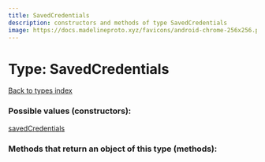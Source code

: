 ```yaml
---
title: SavedCredentials
description: constructors and methods of type SavedCredentials
image: https://docs.madelineproto.xyz/favicons/android-chrome-256x256.png
---
```

# Type: SavedCredentials  
[Back to types index](index.md)



### Possible values (constructors):

[savedCredentials](../constructors/savedCredentials.md)  



### Methods that return an object of this type (methods):



